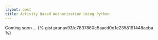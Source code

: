 ```yaml
---
layout: post
title: Activity Based Authorization Using Python
---
```


Coming soon ...
{% gist pranav93/c7837860c5aacd0d1e2358191448acba %}
